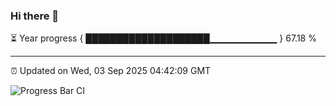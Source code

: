 ### Hi there 👋

⏳ Year progress { ████████████████████▁▁▁▁▁▁▁▁▁▁ } 67.18 %

---

⏰ Updated on Wed, 03 Sep 2025 04:42:09 GMT

![Progress Bar CI](https://github.com/IshwaranRudhara/GIT-ACTION/workflows/Progress%20Bar%20CI/badge.svg)
